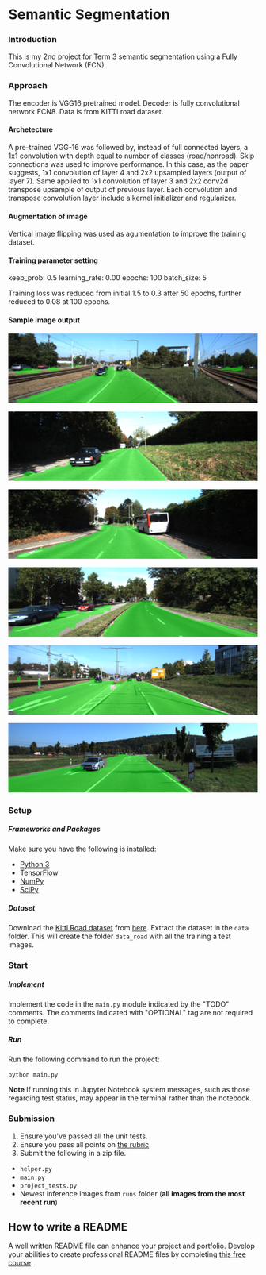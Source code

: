 # Semantic Segmentation
### Introduction
This is my 2nd project for Term 3 semantic segmentation using a Fully Convolutional Network (FCN).

### Approach
The encoder is VGG16 pretrained model. Decoder is fully convolutional network FCN8. Data is from KITTI road dataset. 

#### Archetecture
A pre-trained VGG-16 was followed by, instead of full connected layers, a 1x1 convolution with depth equal to number of classes (road/nonroad). Skip connections was used to improve performance. In this case, as the paper suggests, 1x1 convolution of layer 4 and 2x2 upsampled layers (output of layer 7). Same applied to 1x1 convolution of layer 3 and 2x2 conv2d transpose upsample of output of previous layer. Each convolution and transpose convolution layer include a kernel initializer and regularizer. 

#### Augmentation of image
Vertical image flipping was used as agumentation to improve the training dataset. 

#### Training parameter setting
keep_prob: 0.5
learning_rate: 0.00
epochs: 100
batch_size: 5

Training loss was reduced from initial 1.5 to 0.3 after 50 epochs, further reduced to 0.08 at 100 epochs. 

#### Sample image output

[um_000005.png]: ./runs/images/um_000005.png

[um_000019.png]: ./runs/images/um_000019.png

[um_000024.png]: ./runs/images/um_000024.png

[umm_000008.png]: ./runs/images/umm_000008.png

[umm_000014.png]: ./runs/images/umm_000014.png

[umm_000077.png]: ./runs/images/umm_000077.png


![alt text][um_000005.png]

![alt text][um_000019.png]

![alt text][um_000024.png]

![alt text][umm_000008.png]

![alt text][umm_000014.png]

![alt text][umm_000077.png]

### Setup
##### Frameworks and Packages
Make sure you have the following is installed:
 - [Python 3](https://www.python.org/)
 - [TensorFlow](https://www.tensorflow.org/)
 - [NumPy](http://www.numpy.org/)
 - [SciPy](https://www.scipy.org/)
##### Dataset
Download the [Kitti Road dataset](http://www.cvlibs.net/datasets/kitti/eval_road.php) from [here](http://www.cvlibs.net/download.php?file=data_road.zip).  Extract the dataset in the `data` folder.  This will create the folder `data_road` with all the training a test images.

### Start
##### Implement
Implement the code in the `main.py` module indicated by the "TODO" comments.
The comments indicated with "OPTIONAL" tag are not required to complete.
##### Run
Run the following command to run the project:
```
python main.py
```
**Note** If running this in Jupyter Notebook system messages, such as those regarding test status, may appear in the terminal rather than the notebook.

### Submission
1. Ensure you've passed all the unit tests.
2. Ensure you pass all points on [the rubric](https://review.udacity.com/#!/rubrics/989/view).
3. Submit the following in a zip file.
 - `helper.py`
 - `main.py`
 - `project_tests.py`
 - Newest inference images from `runs` folder  (**all images from the most recent run**)
 
 ## How to write a README
A well written README file can enhance your project and portfolio.  Develop your abilities to create professional README files by completing [this free course](https://www.udacity.com/course/writing-readmes--ud777).
